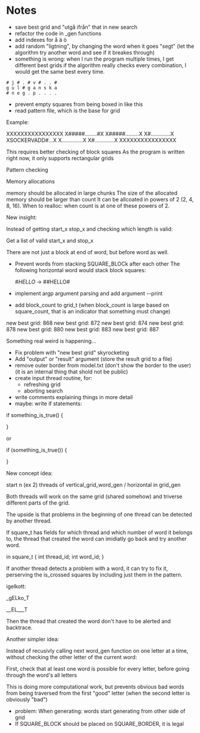 # Notes
- save best grid and "utgå ifrån" that in new search
- refactor the code in _gen functions
- add indexes for å ä ö
- add random "ligtning", by changing the word when it goes "segt"
  (let the algorithm try another word and see if it breakes through)
- something is wrong: when I run the program multiple times, I get different best grids
  if the algorithm really checks every combination, I would get the same best every time.

```
# j # . # v # . . # 
g u l # g a n s k a 
# n e g . p . . . .
```

- prevent empty squares from being boxed in like this
- read pattern file, which is the base for grid

Example:

XXXXXXXXXXXXXXXX
X#####........#X
X#####.........X
X#.............X
XSOCKERVADD#...X
X..............X
X#.............X
XXXXXXXXXXXXXXXX

This requires better checking of block squares
As the program is written right now, it only supports rectangular grids

Pattern checking


Memory allocations

memory should be allocated in large chunks
The size of the allocated memory should be larger than count
It can be allcoated in powers of 2 (2, 4, 8, 16).
When to realloc: when count is at one of these powers of 2.


New insight:

Instead of getting start_x stop_x
and checking which length is valid:

Get a list of valid start_x and stop_x

There are not just a block at end of word, but before word as well.


- Prevent words from stacking SQUARE_BLOCk after each other
  The following horizontal word would stack block squares:

  #_HELLO_ -> ##HELLO#

- implement argp argument parsing and add argument --print
- add block_count to grid_t
  (when block_count is large based on square_count,
   that is an indicator that something must change)

new best grid: 868
new best grid: 872
new best grid: 874
new best grid: 878
new best grid: 880
new best grid: 883
new best grid: 887

Something real weird is happening...

- Fix problem with "new best grid" skyrocketing
- Add "output" or "result" argument
  (store the result grid to a file)
- remove outer border from model.txt
  (don't show the border to the user)
  (it is an internal thing that shold not be public)
- create input thread routine, for:
  - refreshing grid
  - aborting search
- write comments explaining things in more detail
- maybe: write if statements:

if something_is_true()
{

}

or

if (something_is_true())
{

}

New concept idea:

start n (ex 2) threads of vertical_grid_word_gen / horizontal in grid_gen

Both threads will work on the same grid (shared somehow) and triverse
different parts of the grid.

The upside is that problems in the beginning of one thread can be detected by another thread.

If square_t has fields for which thread and which number of word it belongs to,
the thread that created the word can imidiatly go back and try another word.

in square_t
{
  int thread_id;
  int word_id;
}

If another thread detects a problem with a word, it can try to fix it,
perserving the is_crossed squares by including just them in the pattern.

igelkott:

_gELko_T

__EL___T

Then the thread that created the word don't have to be alerted and backtrace.



Another simpler idea:

Instead of recusivly calling next word_gen function on one letter at a time,
without checking the other letter of the current word:

First, check that at least one word is possible for every letter, before
going through the word's all letters

This is doing more computational work, but prevents obvious bad words from 
being traversed from the first "good" letter
(when the second letter is obviously "bad")


- problem: When generating: words start generating from other side of grid
- If SQUARE_BLOCK should be placed on SQUARE_BORDER, it is legal
